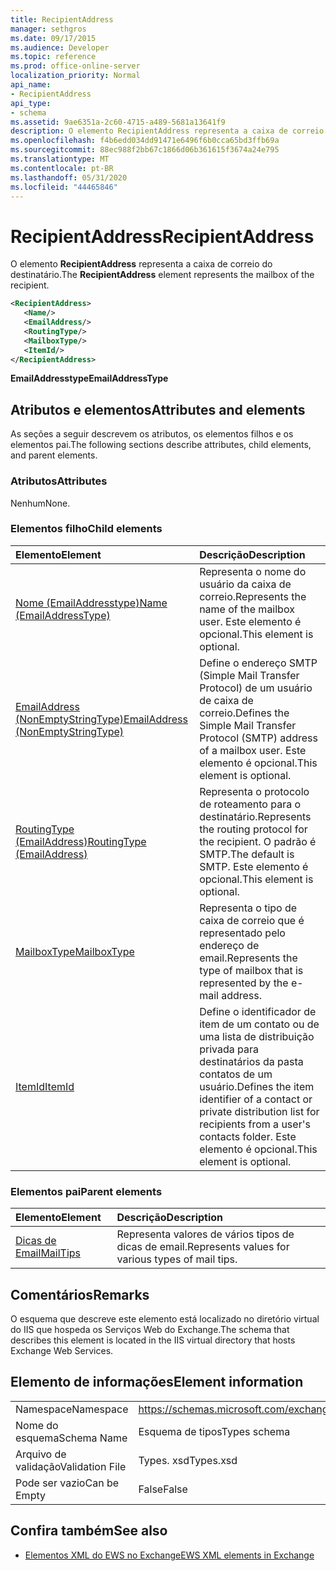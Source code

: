 ```yaml
---
title: RecipientAddress
manager: sethgros
ms.date: 09/17/2015
ms.audience: Developer
ms.topic: reference
ms.prod: office-online-server
localization_priority: Normal
api_name:
- RecipientAddress
api_type:
- schema
ms.assetid: 9ae6351a-2c60-4715-a489-5681a13641f9
description: O elemento RecipientAddress representa a caixa de correio do destinatário.
ms.openlocfilehash: f4b6edd034dd91471e6496f6b0cca65bd3ffb69a
ms.sourcegitcommit: 88ec988f2bb67c1866d06b361615f3674a24e795
ms.translationtype: MT
ms.contentlocale: pt-BR
ms.lasthandoff: 05/31/2020
ms.locfileid: "44465846"
---
```

# <a name="recipientaddress"></a><span data-ttu-id="58ab8-103">RecipientAddress</span><span class="sxs-lookup"><span data-stu-id="58ab8-103">RecipientAddress</span></span>

<span data-ttu-id="58ab8-104">O elemento **RecipientAddress** representa a caixa de correio do destinatário.</span><span class="sxs-lookup"><span data-stu-id="58ab8-104">The **RecipientAddress** element represents the mailbox of the recipient.</span></span> 
  
```xml
<RecipientAddress>
   <Name/>
   <EmailAddress/>
   <RoutingType/>
   <MailboxType/>
   <ItemId/>
</RecipientAddress>
```

 <span data-ttu-id="58ab8-105">**EmailAddresstype**</span><span class="sxs-lookup"><span data-stu-id="58ab8-105">**EmailAddressType**</span></span>
## <a name="attributes-and-elements"></a><span data-ttu-id="58ab8-106">Atributos e elementos</span><span class="sxs-lookup"><span data-stu-id="58ab8-106">Attributes and elements</span></span>

<span data-ttu-id="58ab8-107">As seções a seguir descrevem os atributos, os elementos filhos e os elementos pai.</span><span class="sxs-lookup"><span data-stu-id="58ab8-107">The following sections describe attributes, child elements, and parent elements.</span></span>
  
### <a name="attributes"></a><span data-ttu-id="58ab8-108">Atributos</span><span class="sxs-lookup"><span data-stu-id="58ab8-108">Attributes</span></span>

<span data-ttu-id="58ab8-109">Nenhum</span><span class="sxs-lookup"><span data-stu-id="58ab8-109">None.</span></span>
  
### <a name="child-elements"></a><span data-ttu-id="58ab8-110">Elementos filho</span><span class="sxs-lookup"><span data-stu-id="58ab8-110">Child elements</span></span>

|<span data-ttu-id="58ab8-111">**Elemento**</span><span class="sxs-lookup"><span data-stu-id="58ab8-111">**Element**</span></span>|<span data-ttu-id="58ab8-112">**Descrição**</span><span class="sxs-lookup"><span data-stu-id="58ab8-112">**Description**</span></span>|
|:-----|:-----|
|[<span data-ttu-id="58ab8-113">Nome (EmailAddresstype)</span><span class="sxs-lookup"><span data-stu-id="58ab8-113">Name (EmailAddressType)</span></span>](name-emailaddresstype.md) <br/> |<span data-ttu-id="58ab8-114">Representa o nome do usuário da caixa de correio.</span><span class="sxs-lookup"><span data-stu-id="58ab8-114">Represents the name of the mailbox user.</span></span> <span data-ttu-id="58ab8-115">Este elemento é opcional.</span><span class="sxs-lookup"><span data-stu-id="58ab8-115">This element is optional.</span></span>  <br/> |
|[<span data-ttu-id="58ab8-116">EmailAddress (NonEmptyStringType)</span><span class="sxs-lookup"><span data-stu-id="58ab8-116">EmailAddress (NonEmptyStringType)</span></span>](emailaddress-nonemptystringtype.md) <br/> |<span data-ttu-id="58ab8-117">Define o endereço SMTP (Simple Mail Transfer Protocol) de um usuário de caixa de correio.</span><span class="sxs-lookup"><span data-stu-id="58ab8-117">Defines the Simple Mail Transfer Protocol (SMTP) address of a mailbox user.</span></span> <span data-ttu-id="58ab8-118">Este elemento é opcional.</span><span class="sxs-lookup"><span data-stu-id="58ab8-118">This element is optional.</span></span>  <br/> |
|[<span data-ttu-id="58ab8-119">RoutingType (EmailAddress)</span><span class="sxs-lookup"><span data-stu-id="58ab8-119">RoutingType (EmailAddress)</span></span>](routingtype-emailaddress.md) <br/> |<span data-ttu-id="58ab8-120">Representa o protocolo de roteamento para o destinatário.</span><span class="sxs-lookup"><span data-stu-id="58ab8-120">Represents the routing protocol for the recipient.</span></span> <span data-ttu-id="58ab8-121">O padrão é SMTP.</span><span class="sxs-lookup"><span data-stu-id="58ab8-121">The default is SMTP.</span></span> <span data-ttu-id="58ab8-122">Este elemento é opcional.</span><span class="sxs-lookup"><span data-stu-id="58ab8-122">This element is optional.</span></span>  <br/> |
|[<span data-ttu-id="58ab8-123">MailboxType</span><span class="sxs-lookup"><span data-stu-id="58ab8-123">MailboxType</span></span>](mailboxtype.md) <br/> |<span data-ttu-id="58ab8-124">Representa o tipo de caixa de correio que é representado pelo endereço de email.</span><span class="sxs-lookup"><span data-stu-id="58ab8-124">Represents the type of mailbox that is represented by the e-mail address.</span></span>  <br/> |
|[<span data-ttu-id="58ab8-125">ItemId</span><span class="sxs-lookup"><span data-stu-id="58ab8-125">ItemId</span></span>](itemid.md) <br/> |<span data-ttu-id="58ab8-126">Define o identificador de item de um contato ou de uma lista de distribuição privada para destinatários da pasta contatos de um usuário.</span><span class="sxs-lookup"><span data-stu-id="58ab8-126">Defines the item identifier of a contact or private distribution list for recipients from a user's contacts folder.</span></span> <span data-ttu-id="58ab8-127">Este elemento é opcional.</span><span class="sxs-lookup"><span data-stu-id="58ab8-127">This element is optional.</span></span>  <br/> |
   
### <a name="parent-elements"></a><span data-ttu-id="58ab8-128">Elementos pai</span><span class="sxs-lookup"><span data-stu-id="58ab8-128">Parent elements</span></span>

|<span data-ttu-id="58ab8-129">**Elemento**</span><span class="sxs-lookup"><span data-stu-id="58ab8-129">**Element**</span></span>|<span data-ttu-id="58ab8-130">**Descrição**</span><span class="sxs-lookup"><span data-stu-id="58ab8-130">**Description**</span></span>|
|:-----|:-----|
|[<span data-ttu-id="58ab8-131">Dicas de Email</span><span class="sxs-lookup"><span data-stu-id="58ab8-131">MailTips</span></span>](mailtips.md) <br/> |<span data-ttu-id="58ab8-132">Representa valores de vários tipos de dicas de email.</span><span class="sxs-lookup"><span data-stu-id="58ab8-132">Represents values for various types of mail tips.</span></span>  <br/> |
   
## <a name="remarks"></a><span data-ttu-id="58ab8-133">Comentários</span><span class="sxs-lookup"><span data-stu-id="58ab8-133">Remarks</span></span>

<span data-ttu-id="58ab8-134">O esquema que descreve este elemento está localizado no diretório virtual do IIS que hospeda os Serviços Web do Exchange.</span><span class="sxs-lookup"><span data-stu-id="58ab8-134">The schema that describes this element is located in the IIS virtual directory that hosts Exchange Web Services.</span></span>
  
## <a name="element-information"></a><span data-ttu-id="58ab8-135">Elemento de informações</span><span class="sxs-lookup"><span data-stu-id="58ab8-135">Element information</span></span>

|||
|:-----|:-----|
|<span data-ttu-id="58ab8-136">Namespace</span><span class="sxs-lookup"><span data-stu-id="58ab8-136">Namespace</span></span>  <br/> |https://schemas.microsoft.com/exchange/services/2006/types  <br/> |
|<span data-ttu-id="58ab8-137">Nome do esquema</span><span class="sxs-lookup"><span data-stu-id="58ab8-137">Schema Name</span></span>  <br/> |<span data-ttu-id="58ab8-138">Esquema de tipos</span><span class="sxs-lookup"><span data-stu-id="58ab8-138">Types schema</span></span>  <br/> |
|<span data-ttu-id="58ab8-139">Arquivo de validação</span><span class="sxs-lookup"><span data-stu-id="58ab8-139">Validation File</span></span>  <br/> |<span data-ttu-id="58ab8-140">Types. xsd</span><span class="sxs-lookup"><span data-stu-id="58ab8-140">Types.xsd</span></span>  <br/> |
|<span data-ttu-id="58ab8-141">Pode ser vazio</span><span class="sxs-lookup"><span data-stu-id="58ab8-141">Can be Empty</span></span>  <br/> |<span data-ttu-id="58ab8-142">False</span><span class="sxs-lookup"><span data-stu-id="58ab8-142">False</span></span>  <br/> |
   
## <a name="see-also"></a><span data-ttu-id="58ab8-143">Confira também</span><span class="sxs-lookup"><span data-stu-id="58ab8-143">See also</span></span>



- [<span data-ttu-id="58ab8-144">Elementos XML do EWS no Exchange</span><span class="sxs-lookup"><span data-stu-id="58ab8-144">EWS XML elements in Exchange</span></span>](ews-xml-elements-in-exchange.md)

